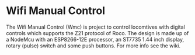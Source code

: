 Wifi Manual Control
=====================

The Wifi Manual Control (Wmc) is project to control locomtives with digital controls which supports the Z21 protocol of Roco. 
The design is made up of a NodeMcu with an ESP8266-12E processor, an ST7735 1.44 inch display, rotary (pulse) switch and some push buttons. 
For more info see the wiki. 